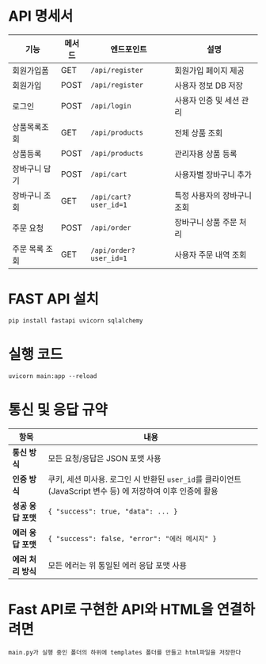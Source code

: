 

# API 명세서

| 기능           | 메서드 | 엔드포인트             | 설명                        |
| -------------- | ------ | ---------------------- | --------------------------- |
| 회원가입폼     | GET    | `/api/register`        | 회원가입 페이지 제공        |
| 회원가입       | POST   | `/api/register`        | 사용자 정보 DB 저장         |
| 로그인         | POST   | `/api/login`           | 사용자 인증 및 세션 관리    |
| 상품목록조회   | GET    | `/api/products`        | 전체 상품 조회              |
| 상품등록       | POST   | `/api/products`        | 관리자용 상품 등록          |
| 장바구니 담기  | POST   | `/api/cart`            | 사용자별 장바구니 추가      |
| 장바구니 조회  | GET    | `/api/cart?user_id=1`  | 특정 사용자의 장바구니 조회 |
| 주문 요청      | POST   | `/api/order`           | 장바구니 상품 주문 처리     |
| 주문 목록 조회 | GET    | `/api/order?user_id=1` | 사용자 주문 내역 조회       |


# FAST API 설치
```
pip install fastapi uvicorn sqlalchemy
```

# 실행 코드
```
uvicorn main:app --reload
```

# 통신 및 응답 규약

| 항목       | 내용 |
|------------|------|
| **통신 방식** | 모든 요청/응답은 JSON 포맷 사용 |
| **인증 방식** | 쿠키, 세션 미사용. 로그인 시 반환된 `user_id`를 클라이언트 (JavaScript 변수 등) 에 저장하여 이후 인증에 활용 |
| **성공 응답 포맷** | `{ "success": true, "data": ... }` |
| **에러 응답 포맷** | `{ "success": false, "error": "에러 메시지" }` |
| **에러 처리 방식** | 모든 에러는 위 통일된 에러 응답 포맷 사용 |

# Fast API로 구현한 API와 HTML을 연결하려면
```
main.py가 실행 중인 폴더의 하위에 templates 폴더를 만들고 html파일을 저장한다
```